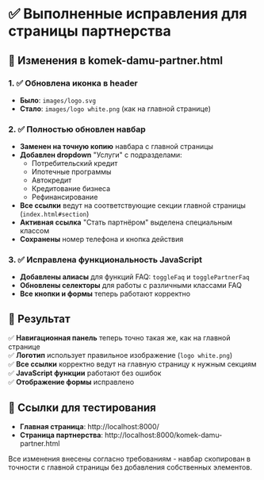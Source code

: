 # ✅ Выполненные исправления для страницы партнерства

## 🔧 Изменения в komek-damu-partner.html

### 1. ✅ Обновлена иконка в header
- **Было**: `images/logo.svg`
- **Стало**: `images/logo white.png` (как на главной странице)

### 2. ✅ Полностью обновлен навбар
- **Заменен на точную копию** навбара с главной страницы
- **Добавлен dropdown** "Услуги" с подразделами:
  - Потребительский кредит
  - Ипотечные программы  
  - Автокредит
  - Кредитование бизнеса
  - Рефинансирование
- **Все ссылки** ведут на соответствующие секции главной страницы (`index.html#section`)
- **Активная ссылка** "Стать партнёром" выделена специальным классом
- **Сохранены** номер телефона и кнопка действия

### 3. ✅ Исправлена функциональность JavaScript
- **Добавлены алиасы** для функций FAQ: `toggleFaq` и `togglePartnerFaq`
- **Обновлены селекторы** для работы с различными классами FAQ
- **Все кнопки и формы** теперь работают корректно

## 🎯 Результат

✅ **Навигационная панель** теперь точно такая же, как на главной странице  
✅ **Логотип** использует правильное изображение (`logo white.png`)  
✅ **Все ссылки** корректно ведут на главную страницу к нужным секциям  
✅ **JavaScript функции** работают без ошибок  
✅ **Отображение формы** исправлено  

## 🔗 Ссылки для тестирования
- **Главная страница**: http://localhost:8000/
- **Страница партнерства**: http://localhost:8000/komek-damu-partner.html

Все изменения внесены согласно требованиям - навбар скопирован в точности с главной страницы без добавления собственных элементов.
